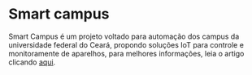 # Smart campus

Smart Campus é um projeto voltado para automação dos campus da universidade federal do Ceará, propondo soluções IoT para controle e monitoramente de aparelhos, para melhores informações, leia o artigo clicando [aqui](https://sol.sbc.org.br/index.php/courb/article/view/17119).
